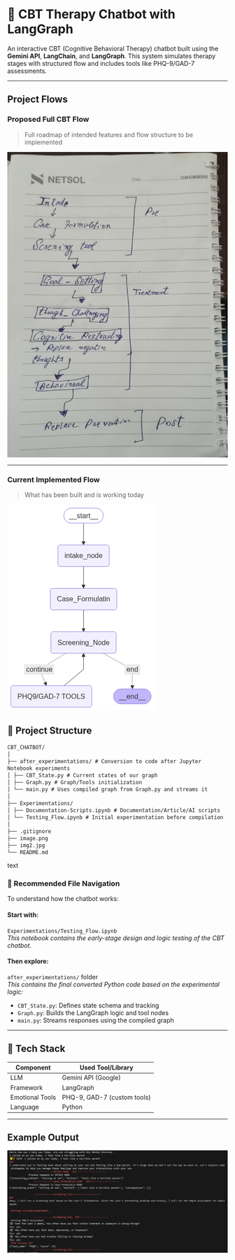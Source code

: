 # 🧠 CBT Therapy Chatbot with LangGraph

An interactive CBT (Cognitive Behavioral Therapy) chatbot built using the **Gemini API**, **LangChain**, and **LangGraph**. This system simulates therapy stages with structured flow and includes tools like PHQ-9/GAD-7 assessments.

---

##  Project Flows

###  Proposed Full CBT Flow
> Full roadmap of intended features and flow structure to be implemented

![Proposed Flow](img2.jpg)

---

###  Current Implemented Flow
> What has been built and is working today

![Current Flow](image.png)



## 📁 Project Structure
```
CBT_CHATBOT/
│
├── after_experimentations/ # Conversion to code after Jupyter Notebook experiments
│ ├── CBT_State.py # Current states of our graph
│ ├── Graph.py # Graph/Tools initialization
│ └── main.py # Uses compiled graph from Graph.py and streams it
│
├── Experimentations/
│ ├── Documentation-Scripts.ipynb # Documentation/Article/AI scripts
│ └── Testing_Flow.ipynb # Initial experimentation before compilation
│
├── .gitignore
├── image.png
├── img2.jpg
└── README.md
```
text

### 🧭 Recommended File Navigation


To understand how the chatbot works:

#### Start with:
 `Experimentations/Testing_Flow.ipynb`  
*This notebook contains the early-stage design and logic testing of the CBT chatbot.*

#### Then explore:
 `after_experimentations/` folder  
*This contains the final converted Python code based on the experimental logic:*

- `CBT_State.py`: Defines state schema and tracking  
- `Graph.py`: Builds the LangGraph logic and tool nodes  
- `main.py`: Streams responses using the compiled graph

---

## 🔧 Tech Stack

| Component        | Used Tool/Library        |
|------------------|--------------------------|
| LLM              | Gemini API (Google)      |
| Framework        | LangGraph                |     
| Emotional Tools  | PHQ-9, GAD-7 (custom tools) |
| Language         | Python                   |

---

## Example Output

![Example Output](image-1.png)
